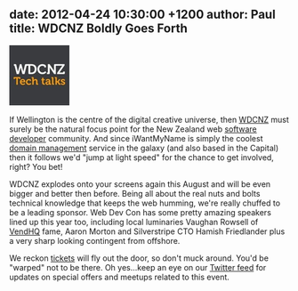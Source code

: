 date: 2012-04-24 10:30:00 +1200
author: Paul
title: WDCNZ Boldly Goes Forth
----

![wdcnz.jpg](/media/2012-04-24-wdcnz.jpg)

If Wellington is the centre of the digital creative universe, then [WDCNZ](http://wdcnz.com/)  must surely be the natural focus point for the New Zealand web [software developer](https://iwantmyname.co.nz/services/developer/) community. And since iWantMyName is simply the coolest [domain management](https://iwantmyname.co.nz/) service in the galaxy (and also based in the Capital) then it follows we'd "jump at light speed" for the chance to get involved, right? You bet!

WDCNZ explodes onto your screens again this August and will be even bigger and better then before. Being all about the real nuts and bolts technical knowledge that keeps the web humming, we're really chuffed to be a leading sponsor. Web Dev Con has some pretty amazing speakers lined up this year too, including local luminaries Vaughan Rowsell of [VendHQ](http://evanhugh.com/2011/08/10/vendhq-banks-funding-round/) fame, Aaron Morton and Silverstripe CTO Hamish Friedlander plus a very sharp looking contingent from offshore.

We reckon [tickets](http://archived.link/https://wdcnz-2012.lilregie.com/step1) will fly out the door, so don't muck around. You'd be "warped" not to be there. Oh yes...keep an eye on our [Twitter feed](https://twitter.com/iWantMyNameNZ) for updates on special offers and meetups related to this event.
